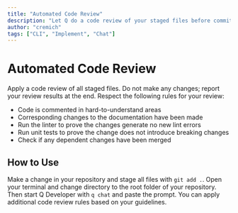 ```yaml
---
title: "Automated Code Review"
description: "Let Q do a code review of your staged files before committing and pushing your changes."
author: "cremich"
tags: ["CLI", "Implement", "Chat"]
---
```


# Automated Code Review

Apply a code review of all staged files. Do not make any changes; report your review results at the end. Respect the following rules for your review:

- Code is commented in hard-to-understand areas
- Corresponding changes to the documentation have been made
- Run the linter to prove the changes generate no new lint errors
- Run unit tests to prove the change does not introduce breaking changes
- Check if any dependent changes have been merged

## How to Use

Make a change in your repository and stage all files with `git add .`. Open your terminal and change directory to the root folder of your repository. Then start Q Developer with `q chat` and paste the prompt. You can apply additional code review rules based on your guidelines.
